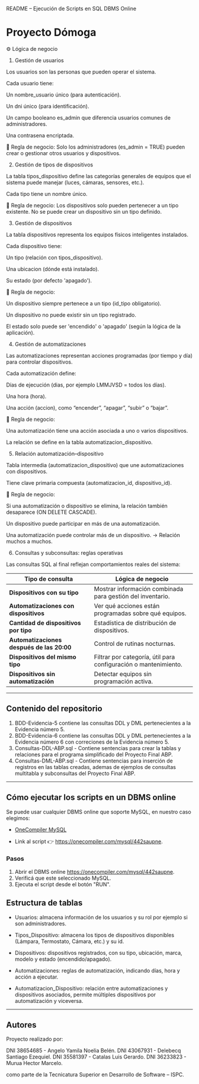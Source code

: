 README – Ejecución de Scripts en SQL DBMS Online

# Proyecto Dómoga

⚙️ Lógica de negocio

1. Gestión de usuarios

Los usuarios son las personas que pueden operar el sistema.

Cada usuario tiene:

Un nombre_usuario único (para autenticación).

Un dni único (para identificación).

Un campo booleano es_admin que diferencia usuarios comunes de administradores.

Una contrasena encriptada.

🔹 Regla de negocio: Solo los administradores (es_admin = TRUE) pueden crear o gestionar otros usuarios y dispositivos.

2. Gestión de tipos de dispositivos

La tabla tipos_dispositivo define las categorías generales de equipos que el sistema puede manejar (luces, cámaras, sensores, etc.).

Cada tipo tiene un nombre único.

🔹 Regla de negocio: Los dispositivos solo pueden pertenecer a un tipo existente. No se puede crear un dispositivo sin un tipo definido.

3. Gestión de dispositivos

La tabla dispositivos representa los equipos físicos inteligentes instalados.

Cada dispositivo tiene:

Un tipo (relación con tipos_dispositivo).

Una ubicacion (dónde está instalado).

Su estado (por defecto 'apagado').

🔹 Regla de negocio:

Un dispositivo siempre pertenece a un tipo (id_tipo obligatorio).

Un dispositivo no puede existir sin un tipo registrado.

El estado solo puede ser 'encendido' o 'apagado' (según la lógica de la aplicación).

4. Gestión de automatizaciones

Las automatizaciones representan acciones programadas (por tiempo y día) para controlar dispositivos.

Cada automatización define:

Días de ejecución (dias, por ejemplo LMMJVSD = todos los días).

Una hora (hora).

Una acción (accion), como “encender”, “apagar”, “subir” o “bajar”.

🔹 Regla de negocio:

Una automatización tiene una acción asociada a uno o varios dispositivos.

La relación se define en la tabla automatizacion_dispositivo.

5. Relación automatización–dispositivo

Tabla intermedia (automatizacion_dispositivo) que une automatizaciones con dispositivos.

Tiene clave primaria compuesta (automatizacion_id, dispositivo_id).

🔹 Regla de negocio:

Si una automatización o dispositivo se elimina, la relación también desaparece (ON DELETE CASCADE).

Un dispositivo puede participar en más de una automatización.

Una automatización puede controlar más de un dispositivo.
→ Relación muchos a muchos.

6. Consultas y subconsultas: reglas operativas

Las consultas SQL al final reflejan comportamientos reales del sistema:

| Tipo de consulta                         | Lógica de negocio                                                |
|------------------------------------------|------------------------------------------------------------------|
| **Dispositivos con su tipo**             | Mostrar información combinada para gestión del inventario.       |
| **Automatizaciones con dispositivos**    | Ver qué acciones están programadas sobre qué equipos.            |
| **Cantidad de dispositivos por tipo**    | Estadística de distribución de dispositivos.                     |
| **Automatizaciones después de las 20:00**| Control de rutinas nocturnas.                                   |
| **Dispositivos del mismo tipo**          | Filtrar por categoría, útil para configuración o mantenimiento.  |
| **Dispositivos sin automatización**      | Detectar equipos sin programación activa.                        |

---

## Contenido del repositorio

1. BDD-Evidencia-5 contiene las consultas DDL y DML pertenecientes a la Evidencia número 5.  
2. BDD-Evidencia-6 contiene las consultas DDL y DML pertenecientes a la Evidencia número 6 con correciones de la Evidencia número 5.
4. Consultas-DDL-ABP.sql - Contiene sentencias para crear la tablas y relaciones para el programa simplificado del Proyecto Final ABP.
5. Consultas-DML-ABP.sql - Contiene sentencias para inserción de registros en las tablas creadas, ademas de ejemplos de consultas multitabla y subconsultas del Proyecto Final ABP.
---

## Cómo ejecutar los scripts en un DBMS online

Se puede usar cualquier DBMS online que soporte MySQL, en nuestro caso elegimos:

- [OneCompiler MySQL](https://onecompiler.com/mysql)

- Link al script 👉 https://onecompiler.com/mysql/442saupne.

### Pasos

1. Abrir el DBMS online https://onecompiler.com/mysql/442saupne.
2. Verificá que este seleccionado MySQL.
3. Ejecuta el script desde el botón "RUN".

## Estructura de tablas

- Usuarios: almacena información de los usuarios y su rol por ejemplo si son administradores.

- Tipos_Dispositivo: almacena los tipos de dispositivos disponibles (Lámpara, Termostato, Cámara, etc.) y su id.

- Dispositivos: dispositivos registrados, con su tipo, ubicación, marca, modelo y estado (encendido/apagado).

- Automatizaciones: reglas de automatización, indicando días, hora y acción a ejecutar.

- Automatizacion_Dispositivo: relación entre automatizaciones y dispositivos asociados, permite múltiples dispositivos por automatización y viceversa.

---

## Autores
Proyecto realizado por:

DNI 38654685 - Angelo Yamila Noelia Belén.
DNI 43067931 - Delebecq Santiago Ezequiel.
DNI 35581397 - Catalas Luis Gerardo.
DNI 36233823 - Murua Hector Marcelo.

como parte de la Tecnicatura Superior en Desarrollo de Software – ISPC.


